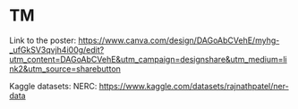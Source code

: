 # TM

Link to the poster: https://www.canva.com/design/DAGoAbCVehE/myhg-_ufGkSV3qvjh4i00g/edit?utm_content=DAGoAbCVehE&utm_campaign=designshare&utm_medium=link2&utm_source=sharebutton

Kaggle datasets:
NERC: https://www.kaggle.com/datasets/rajnathpatel/ner-data
